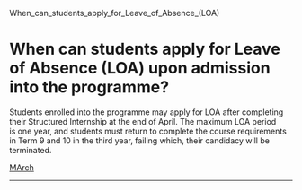When_can_students_apply_for_Leave_of_Absence_(LOA)



When can students apply for Leave of Absence (LOA) upon admission into the programme?
=====================================================================================

Students enrolled into the programme may apply for LOA after completing their Structured Internship at the end of April. The maximum LOA period is one year, and students must return to complete the course requirements in Term 9 and 10 in the third year, failing which, their candidacy will be terminated.

[MArch](https://www.sutd.edu.sg/tag/march/)

---


